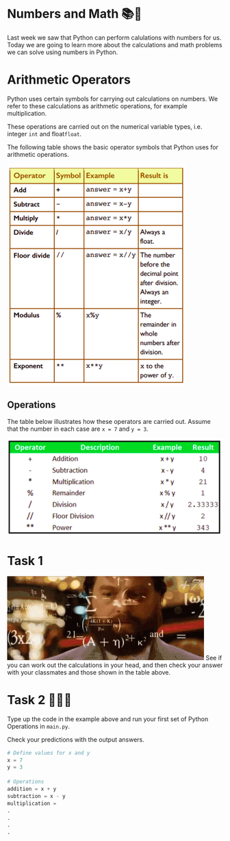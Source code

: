 # Numbers and Math 📚🔢

Last week we saw that Python can perform calulations with numbers for us.
Today we are going to learn more about the calculations and math problems we can solve using numbers in Python.

# Arithmetic Operators

Python uses certain symbols for carrying out calculations on numbers. We refer to these calculations as arithmetic operations, for example multiplication. 

These operations are carried out on the numerical variable types, i.e. integer ``int`` and float``float``.

The following table shows the basic operator symbols that Python uses for arithmetic operations.

![image](image.png)


## Operations
The table below illustrates how these operators are carried out. Assume that the number in each case are ``x = 7`` and  ``y = 3``.

![image](image_2.png)


# Task 1 
![MathThinkingGIF](MathThinkingGIF.gif)
See if you can work out the calculations in your head, and then check your answer with your classmates and those shown in the table above.

# Task 2 👨🏽‍💻
Type up the code in the example above and run your first set of Python Operations in ``main.py``. 

Check your predictions with the output answers.

````python
# Define values for x and y
x = 7
y = 3

# Operations
addition = x + y
subtraction = x - y
multiplication = 
.
.
.
.


````


